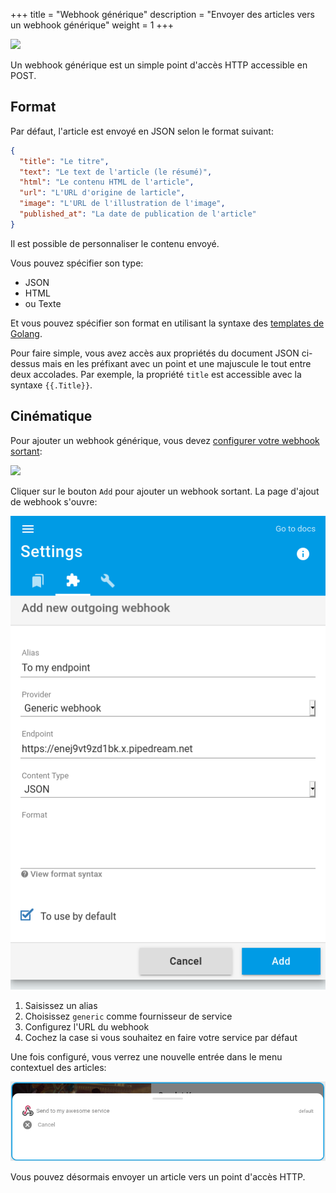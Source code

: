 +++
title = "Webhook générique"
description = "Envoyer des articles vers un webhook générique"
weight = 1
+++

![](images/webhook.png)

Un webhook générique est un simple point d'accès HTTP accessible en POST.

## Format

Par défaut, l'article est envoyé en JSON selon le format suivant:

```json
{
  "title": "Le titre",
  "text": "Le text de l'article (le résumé)",
  "html": "Le contenu HTML de l'article",
  "url": "L'URL d'origine de larticle",
  "image": "L'URL de l'illustration de l'image",
  "published_at": "La date de publication de l'article"
}
```

Il est possible de personnaliser le contenu envoyé.

Vous pouvez spécifier son type:

- JSON
- HTML
- ou Texte

Et vous pouvez spécifier son format en utilisant la syntaxe des [templates de Golang](https://golang.org/pkg/text/template/).

Pour faire simple, vous avez accès aux propriétés du document JSON ci-dessus mais en les préfixant avec un point et une majuscule le tout entre deux accolades.
Par exemple, la propriété `title` est accessible avec la syntaxe `{{.Title}}`.

## Cinématique

Pour ajouter un webhook générique, vous devez [configurer votre webhook sortant](https://readflow.app/settings/integrations):

![](../../incoming-webhook/integrations.png)

Cliquer sur le bouton `Add` pour ajouter un webhook sortant.
La page d'ajout de webhook s'ouvre:

![](images/config.png)

1. Saisissez un alias
1. Choisissez `generic` comme fournisseur de service
1. Configurez l'URL du webhook
1. Cochez la case si vous souhaitez en faire votre service par défaut

Une fois configuré, vous verrez une nouvelle entrée dans le menu contextuel des articles:

![](images/send-to-webhook.png)

Vous pouvez désormais envoyer un article vers un point d'accès HTTP.
